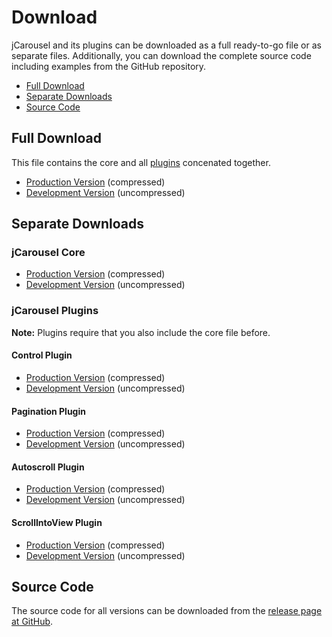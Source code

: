 Download
========

jCarousel and its plugins can be downloaded as a full ready-to-go file or as
separate files. Additionally, you can download the complete source code
including examples from the GitHub repository.

* [Full Download](#full-download)
* [Separate Downloads](#separate-downlods)
* [Source Code](#source-code)


Full Download
-------------

This file contains the core and all [plugins](../docs/plugins) concenated
together.

* [Production Version](jquery.jcarousel.min.js?raw=1) (compressed)
* [Development Version](jquery.jcarousel.js?raw=1) (uncompressed)


Separate Downloads
------------------

### jCarousel Core

* [Production Version](jquery.jcarousel-core.min.js?raw=1) (compressed)
* [Development Version](jquery.jcarousel-core.js?raw=1) (uncompressed)

### jCarousel Plugins

**Note:** Plugins require that you also include the core file before.

#### Control Plugin

* [Production Version](jquery.jcarousel-control.min.js?raw=1) (compressed)
* [Development Version](jquery.jcarousel-control.js?raw=1) (uncompressed)

#### Pagination Plugin

* [Production Version](jquery.jcarousel-pagination.min.js?raw=1) (compressed)
* [Development Version](jquery.jcarousel-pagination.js?raw=1) (uncompressed)

#### Autoscroll Plugin

* [Production Version](jquery.jcarousel-autoscroll.min.js?raw=1) (compressed)
* [Development Version](jquery.jcarousel-autoscroll.js?raw=1) (uncompressed)

#### ScrollIntoView Plugin

* [Production Version](jquery.jcarousel-scrollintoview.min.js?raw=1) (compressed)
* [Development Version](jquery.jcarousel-scrollintoview.js?raw=1) (uncompressed)


Source Code
-----------

The source code for all versions can be downloaded from the
[release page at GitHub](https://github.com/jsor/jcarousel/releases).
